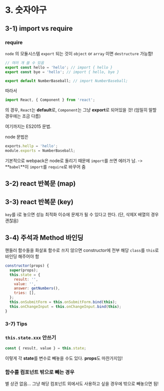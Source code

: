 # 3. 숫자야구

## 3-1) import vs require

### require

`node` 의 모듈시스템
`export` 되는 것이 `object` or `array` 이면 `destructure` 가능함!

```javascript
// 여러 개 쓸 수 있음
export const hello = 'hello'; // import { hello }
export const bye = 'hello'; // import { hello, bye }

export default NumberBaseball; // import NumberBaseball;
```

따라서

```javascript
import React, { Component } from 'react';
```

의 경우, `React`는 **default**로, `Component`는 그냥 **export**로 되어있을 것!
(엄밀히 말할 경우에는 조금 다름)

여기까지는 ES2015 문법.

node 문법은

```javascript
exports.hellp = 'hello';
module.exports = NumberBaseball;
```

기본적으로 webpack은 node로 돌리기 때문에 `import`를 쓰면 에러가 남.
-> **`babel`**이 `import`를 `require`로 바꾸어 줌

## 3-2) react 반복문 (map)

## 3-3) react 반복문 (key)

`key`를 i로 놓으면 성능 최적화 이슈에 문제가 될 수 있다고 한다.
(단, 삭제X 배열의 경우 괜찮음)

## 3-4) 주석과 Method 바인딩

핸들러 함수들을 화살표 함수로 쓰지 않으면 constructor에 전부 해당 `class`를 `this`로 바인딩 해주어야 함

```javascript
constructor(props) {
  super(props);
  this.state = {
    result: '',
    value: '',
    answer: getNumbers(),
    tries: [],
  };
  this.onSubmitForm = this.onSubmitForm.bind(this);
  this.onChangeInput = this.onChangeInput.bind(this);
}
```

### 3-7) Tips

### `this.state.xxx` 안쓰기

```javascript
const { result, value } = this.state;
```

이렇게 각 **state**를 변수로 빼놓을 수도 있다.
**props**도 마찬가지임!

### 함수를 컴포넌트 밖으로 빼는 경우

별 상관 없음... 그냥 해당 컴포넌트 외에서도 사용하고 싶을 경우에 밖으로 빼놓으면 됨!

